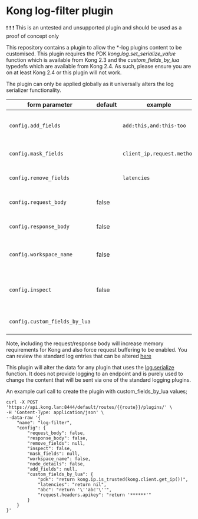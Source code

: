 Kong log-filter plugin
======================

:exclamation: :exclamation: :exclamation: This is an untested and unsupported plugin and should be used as a proof of concept only

This repository contains a plugin to allow the *-log plugins content to be customised. This plugin requires the PDK *kong.log.set_serialize_value* function which is available from Kong 2.3 and the *custom_fields_by_lua* typedefs which are available from Kong 2.4. As such, please ensure you are on at least Kong 2.4 or this plugin will not work.

The plugin can only be applied globally as it universally alters the log serializer functionality.

| form parameter             | default             |example |  description              |
| ---                        | ---                 | ---    | ---                       |
| `config.add_fields`        | |`add:this,and:this-too`|The `name:value` pairs of fields to add to the log message|
| `config.mask_fields`       | |`client_ip,request.method`|The `name` of fields to mask in the log message|
| `config.remove_fields`     | |`latencies`|The `name` of fields to remove from in the log message|
| `config.request_body`      |false||Include the request body in the log message|
| `config.response_body`     |false||Include the response body in the log message|
| `config.workspace_name`    |false||Add the workspace name to the log message|
| `config.inspect`           |false||Add debug messages to the logs with request/response payloads|
| `config.custom_fields_by_lua`           | | |Add custom lua code to set a field value

Note, including the request/response body will increase memory requirements for Kong and also force request buffering to be enabled. You can review the standard log entries that can be altered [here](https://docs.konghq.com/gateway-oss/2.3.x/pdk/kong.log/#konglogserialize)

This plugin will alter the data for any plugin that uses the [log.serialize](https://docs.konghq.com/gateway-oss/2.3.x/pdk/kong.log/#konglogserialize) function. It does not provide logging to an endpoint and is purely used to change the content that will be sent via one of the standard logging plugins.

An example curl call to create the plugin with custom_fields_by_lua values;

```
curl -X POST 'https://api.kong.lan:8444/default/routes/{{route}}/plugins/' \
-H 'Content-Type: application/json' \
--data-raw '{
	"name": "log-filter",
	"config": {
		"request_body": false,
		"response_body": false,
		"remove_fields": null,
		"inspect": false,
		"mask_fields": null,
		"workspace_name": false,
		"node_details": false,
		"add_fields": null,
		"custom_fields_by_lua": {
			"pdk": "return kong.ip.is_trusted(kong.client.get_ip())",
			"latencies": "return nil",
			"abc": "return '\''abc'\''",
			"request.headers.apikey": "return '******'"
		}
	}
}'
```
